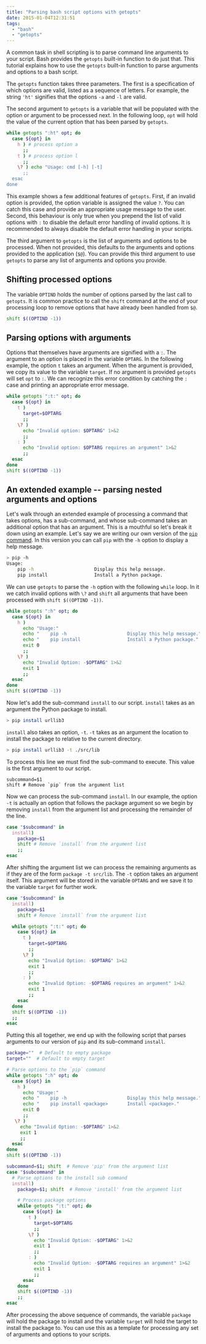 ```yaml
---
title: "Parsing bash script options with getopts"
date: 2015-01-04T12:31:51
tags: 
  - "bash"
  - "getopts"
---
```


A common task in shell scripting is to parse command line arguments to your
script. Bash provides the `getopts` built-in function to do just that. This
tutorial explains how to use the `getopts` built-in function to parse arguments and options to a bash script. 

<!--more-->

The `getopts` function takes three parameters. The first is a specification of
which options are valid, listed as a sequence of letters. For example, the
string `'ht'` signifies that the options `-a` and `-l` are valid.

The second argument to `getopts` is a variable that will be populated with the
option or argument to be processed next. In the following loop, `opt` will hold
the value of the current option that has been parsed by `getopts`. 

```bash
while getopts ":ht" opt; do
  case ${opt} in
    h ) # process option a
      ;;
    t ) # process option l
      ;;
    \? ) echo "Usage: cmd [-h] [-t]
      ;;
  esac
done
```

This example shows a few additional features of `getopts`. First, if an invalid
option is provided, the option variable is assigned the value `?`. You can catch
this case and provide an appropriate usage message to the user. Second, this
behaviour is only true when you prepend the list of valid options with `:` to
disable the default error handling of invalid options. It is recommended to
always disable the default error handling in your scripts. 

The third argument to `getopts` is the list of arguments and options to be
processed. When not provided, this defaults to the arguments and options
provided to the application (`$@`). You can provide this third argument to use
`getopts` to parse any list of arguments and options you provide.

## Shifting processed options

The variable `OPTIND` holds the number of options parsed by the last call to
`getopts`. It is common practice to call the `shift` command at the end of your
processing loop to remove options that have already been handled from `$@`.

```bash
shift $((OPTIND -1))
```

## Parsing options with arguments

Options that themselves have arguments are signified with a `:`. The argument to
an option is placed in the variable `OPTARG`. In the following example, the
option `t` takes an argument. When the argument is provided, we copy its value
to the variable `target`. If no argument is provided `getopts` will set `opt` to
`:`. We can recognize this error condition by catching the `:` case and printing
an appropriate error message.

```bash
while getopts ":t:" opt; do
  case ${opt} in 
    t )
      target=$OPTARG
      ;;
    \? )
      echo "Invalid option: $OPTARG" 1>&2
      ;;
    : )
      echo "Invalid option: $OPTARG requires an argument" 1>&2
      ;;
  esac
done
shift $((OPTIND -1))
```

## An extended example -- parsing nested arguments and options

Let's walk through an extended example of processing a command that takes
options, has a sub-command, and whose sub-command takes an additional option
that has an argument. This is a mouthful so let's break it down using an
example. Let's say we are writing our own version of the [`pip`
command](https://pip.pypa.io/en/latest/). In this version you can call `pip`
with the `-h` option to display a help message.

```bash
> pip -h
Usage: 
    pip -h                      Display this help message.
    pip install                 Install a Python package.
```

We can use `getopts` to parse the `-h` option with the following `while` loop.
In it we catch invalid options with `\?` and `shift` all arguments that have
been processed with `shift $((OPTIND -1))`.

```bash
while getopts ":h" opt; do
  case ${opt} in
    h )
      echo "Usage:"
      echo "    pip -h                      Display this help message."
      echo "    pip install                 Install a Python package."
      exit 0
      ;;
    \? )
      echo "Invalid Option: -$OPTARG" 1>&2
      exit 1
      ;;
  esac
done
shift $((OPTIND -1))
```

Now let's add the sub-command `install` to our script.  `install` takes as an
argument the Python package to install.

```bash
> pip install urllib3
```

`install` also takes an option, `-t`. `-t` takes as an argument the location to
install the package to relative to the current directory.

```bash
> pip install urllib3 -t ./src/lib
```

To process this line we must find the sub-command to execute. This value is the
first argument to our script. 

```
subcommand=$1
shift # Remove `pip` from the argument list
```

Now we can process the sub-command `install`. In our example, the option `-t` is
actually an option that follows the package argument so we begin by removing
`install` from the argument list and processing the remainder of the line.

```bash
case "$subcommand" in
  install)
    package=$1
    shift # Remove `install` from the argument list
    ;;
esac
```

After shifting the argument list we can process the remaining arguments as if
they are of the form `package -t src/lib`. The `-t` option takes an argument
itself. This argument will be stored in the variable `OPTARG` and we save it to
the variable `target` for further work.

```bash
case "$subcommand" in
  install)
    package=$1
    shift # Remove `install` from the argument list

  while getopts ":t:" opt; do
    case ${opt} in
      t )
        target=$OPTARG
        ;;
      \? )
        echo "Invalid Option: -$OPTARG" 1>&2
        exit 1
        ;;
      : )
        echo "Invalid Option: -$OPTARG requires an argument" 1>&2
        exit 1
        ;;
    esac
  done
  shift $((OPTIND -1))
  ;;
esac
```

Putting this all together, we end up with the following script that parses
arguments to our version of `pip` and its sub-command `install`.


```bash
package=""  # Default to empty package
target=""  # Default to empty target

# Parse options to the `pip` command
while getopts ":h" opt; do
  case ${opt} in
    h )
      echo "Usage:"
      echo "    pip -h                      Display this help message."
      echo "    pip install <package>       Install <package>."
      exit 0
      ;;
   \? )
     echo "Invalid Option: -$OPTARG" 1>&2
     exit 1
     ;;
  esac
done
shift $((OPTIND -1))

subcommand=$1; shift  # Remove 'pip' from the argument list
case "$subcommand" in
  # Parse options to the install sub command
  install)
    package=$1; shift  # Remove 'install' from the argument list

    # Process package options
    while getopts ":t:" opt; do
      case ${opt} in
        t )
          target=$OPTARG
          ;;
        \? )
          echo "Invalid Option: -$OPTARG" 1>&2
          exit 1
          ;;
        : )
          echo "Invalid Option: -$OPTARG requires an argument" 1>&2
          exit 1
          ;;
      esac
    done
    shift $((OPTIND -1))
    ;;
esac
```

After processing the above sequence of commands, the variable `package` will
hold the package to install and the variable `target` will hold the target to
install the package to. You can use this as a template for processing any set of
arguments and options to your scripts.
